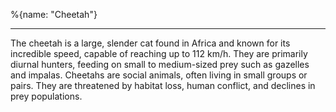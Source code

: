 %{name: "Cheetah"}

---

The cheetah is a large, slender cat found in Africa and known for its incredible speed, capable of reaching up to 112 km/h. They are primarily diurnal hunters, feeding on small to medium-sized prey such as gazelles and impalas. Cheetahs are social animals, often living in small groups or pairs. They are threatened by habitat loss, human conflict, and declines in prey populations.
